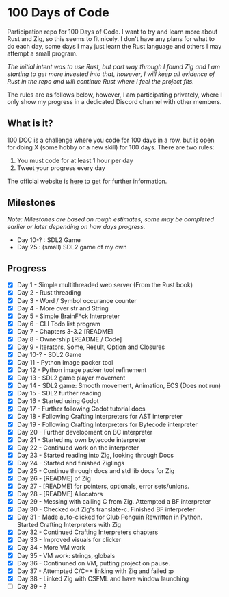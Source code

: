# 100 Days of Code
Participation repo for 100 Days of Code. I want to try and learn more about Rust and Zig, so this seems to fit nicely. I don't have any plans for what to do each day, some days I may just learn the Rust language and others I may attempt a small program. 

*The initial intent was to use Rust, but part way through I found Zig and I am starting to get more invested into that, however, I will keep all evidence of Rust in the repo and will continue Rust where I feel the project fits.*

The rules are as follows below, however, I am participating privately, where I only show my progress in a dedicated Discord channel with other members.

## What is it?
100 DOC is a challenge where you code for 100 days in a row, but is open for doing X (some hobby or a new skill) for 100 days. There are two rules:
1. You must code for at least 1 hour per day
2. Tweet your progress every day

The official website is [here](https://www.100daysofcode.com/) to get for further information.

## Milestones
*Note: Milestones are based on rough estimates, some may be completed earlier or later depending on how days progress.*
- Day 10-? : SDL2 Game
- Day 25 : (small) SDL2 game of my own

## Progress
- [x] Day 1 - Simple multithreaded web server (From the Rust book)
- [x] Day 2 - Rust threading
- [x] Day 3 - Word / Symbol occurance counter
- [x] Day 4 - More over str and String
- [x] Day 5 - Simple BrainF*ck Interpreter
- [x] Day 6 - CLI Todo list program
- [x] Day 7 - Chapters 3-3.2 [README]
- [x] Day 8 - Ownership [README / Code]
- [x] Day 9 - Iterators, Some, Result, Option and Closures
- [x] Day 10-? - SDL2 Game
- [x] Day 11 - Python image packer tool
- [x] Day 12 - Python image packer tool refinement
- [x] Day 13 - SDL2 game player movement
- [x] Day 14 - SDL2 game: Smooth movement, Animation, ECS (Does not run)
- [x] Day 15 - SDL2 further reading
- [x] Day 16 - Started using Godot
- [x] Day 17 - Further following Godot tutorial docs
- [x] Day 18 - Following Crafting Interpreters for AST interpreter
- [x] Day 19 - Following Crafting Interpreters for Bytecode interpreter
- [x] Day 20 - Further development on BC interpreter
- [x] Day 21 - Started my own bytecode interpreter
- [x] Day 22 - Continued work on the interpreter
- [x] Day 23 - Started reading into Zig, looking through Docs
- [x] Day 24 - Started and finished Ziglings
- [x] Day 25 - Continue through docs and std lib docs for Zig
- [x] Day 26 - [README] of Zig
- [x] Day 27 - [README] for pointers, optionals, error sets/unions.
- [x] Day 28 - [README] Allocators
- [x] Day 29 - Messing with calling C from Zig. Attempted a BF interpreter
- [x] Day 30 - Checked out Zig's translate-c. Finished BF interpreter
- [x] Day 31 - Made auto-clicked for Club Penguin Rewritten in Python. Started Crafting Interpreters with Zig
- [x] Day 32 - Continued Crafting Interpreters chapters
- [x] Day 33 - Improved visuals for clicker
- [x] Day 34 - More VM work
- [x] Day 35 - VM work: strings, globals
- [x] Day 36 - Continuned on VM, putting project on pause.
- [x] Day 37 - Attempted C/C++ linking with Zig and failed :p
- [x] Day 38 - Linked Zig with CSFML and have window launching
- [ ] Day 39 - ?

